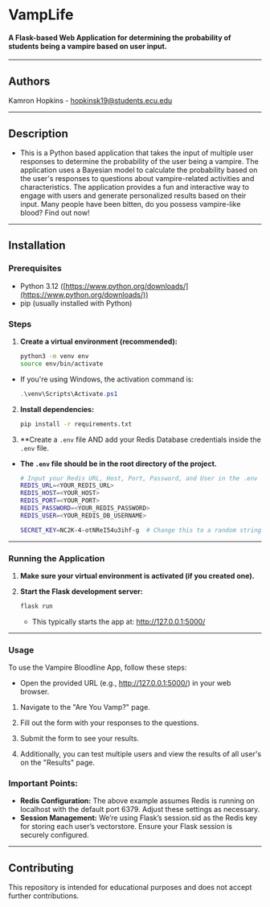

# VampLife
#### A Flask-based Web Application for determining the probability of students being a vampire based on user input.

---------------------------
## Authors
Kamron Hopkins - hopkinsk19@students.ecu.edu

---------------------------

## Description

* This is a Python based application that takes the input of multiple user responses to determine the probability of the user being a vampire. The application uses a Bayesian model to calculate the probability based on the user's responses to questions about vampire-related activities and characteristics. The application provides a fun and interactive way to engage with users and generate personalized results based on their input. Many people have been bitten, do you possess vampire-like blood? Find out now!


[//]: # (!PDF Research Assistant WebApp Diagram]&#40;./docs/PDF-LangChain.jpg&#41;)

----------------------------------

## Installation

### Prerequisites

* Python 3.12 ([https://www.python.org/downloads/](https://www.python.org/downloads/))
* pip (usually installed with Python)

### Steps
 
1. **Create a virtual environment (recommended):**

    ```bash
    python3 -m venv env 
    source env/bin/activate
    ```
    
* If you're using Windows, the activation command is:
    
    ```powershell
    .\venv\Scripts\Activate.ps1
    ```

2. **Install dependencies:**

     ```bash
    pip install -r requirements.txt
    ```

3.  **Create a `.env` file AND add your Redis Database credentials inside the `.env` file.
-  **The `.env` file should be in the root directory of the project.**

    ```bash
    # Input your Redis URL, Host, Port, Password, and User in the .env file
    REDIS_URL=<YOUR_REDIS_URL>
    REDIS_HOST=<YOUR_HOST>
    REDIS_PORT=<YOUR_PORT>
    REDIS_PASSWORD=<YOUR_REDIS_PASSWORD>
    REDIS_USER=<YOUR_REDIS_DB_USERNAME>

    SECRET_KEY=NC2K-4-otNReI54u3ihf-g  # Change this to a random string, if desired...
    ```
---------------------------

### Running the Application

1.  **Make sure your virtual environment is activated (if you created one).**

2.  **Start the Flask development server:**

    ```bash
    flask run
    ```

    * This typically starts the app at: http://127.0.0.1:5000/

---------------------------

### Usage

To use the Vampire Bloodline App, follow these steps:

* Open the provided URL (e.g.,  http://127.0.0.1:5000/) in your web browser.

1. Navigate to the "Are You Vamp?" page.

2. Fill out the form with your responses to the questions.

3. Submit the form to see your results.

4. Additionally, you can test multiple users and view the results of all user's on the "Results" page.



### Important Points:

* **Redis Configuration:** The above example assumes Redis is running on localhost with the default port 6379. Adjust these settings as necessary.
* **Session Management:** We’re using Flask’s session.sid as the Redis key for storing each user’s vectorstore. Ensure your Flask session is securely configured.

------------------------

## Contributing
This repository is intended for educational purposes and does not accept further contributions.
